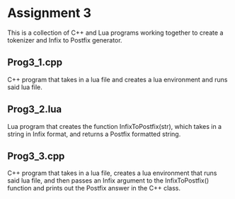 Assignment 3
============

This is a collection of C++ and Lua programs working together to create a tokenizer and Infix to Postfix generator.

Prog3_1.cpp
-----------

C++ program that takes in a lua file and creates a lua environment and runs said lua file.

Prog3_2.lua
-----------

Lua program that creates the function InfixToPostfix(str), which takes in a string in Infix format, and returns a Postfix formatted string.

Prog3_3.cpp
-----------

C++ program that takes in a lua file, creates a lua environment that runs said lua file, and then passes an Infix argument to the InfixToPostfix() function and prints out the Postfix answer in the C++ class. 